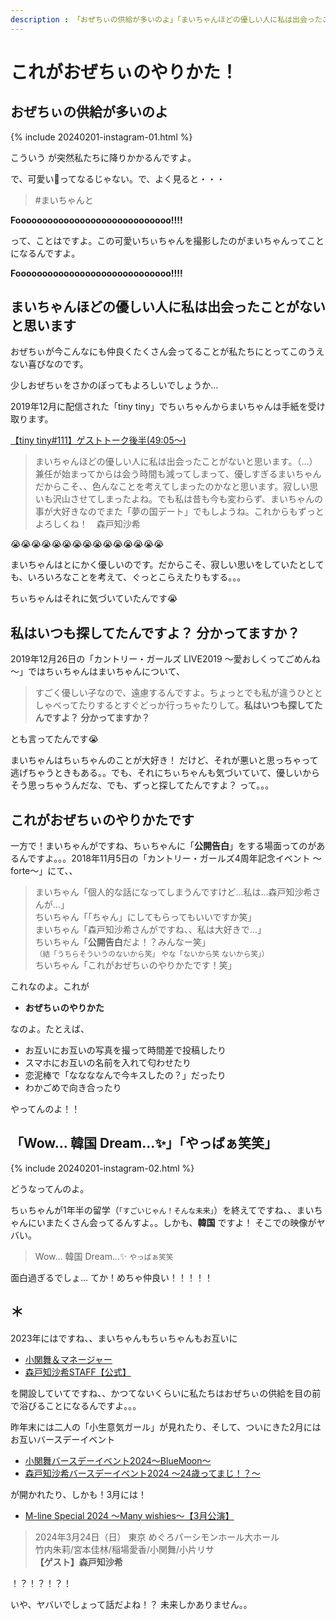 ```yaml
---
description : 「おぜちぃの供給が多いのよ」「まいちゃんほどの優しい人に私は出会ったことがないと思います」「私はいつも探してたんですよ？ 分かってますか？」「Wow... 韓国 Dream...✨」「やっばぁ笑笑」
---
```


# これがおぜちぃのやりかた！

## おぜちぃの供給が多いのよ

{% include 20240201-instagram-01.html %}

こういう <i class="fa-lg fa-brands fa-instagram"></i> が突然私たちに降りかかるんですよ。

で、可愛い🥰ってなるじゃない。で、よく見ると・・・

> #まいちゃんと

**Fooooooooooooooooooooooooooooo!!!!**

って、ことはですよ。この可愛いちぃちゃんを撮影したのがまいちゃんってことになるんですよ。

**Fooooooooooooooooooooooooooooo!!!!**


## まいちゃんほどの優しい人に私は出会ったことがないと思います

おぜちぃが今こんなにも仲良くたくさん会ってることが私たちにとってこのうえない喜びなのです。

少しおぜちぃをさかのぼってもよろしいでしょうか…

2019年12月に配信された「tiny tiny」でちぃちゃんからまいちゃんは手紙を受け取ります。

[<i class="fa-lg fa-brands fa-youtube"></i> 【tiny tiny#111】ゲストトーク後半(49:05～)](https://www.youtube.com/watch?v=tWd2lFUEZZA&t=49m05s)

> まいちゃんほどの優しい人に私は出会ったことがないと思います。（…）兼任が始まってからは会う時間も減ってしまって、優しすぎるまいちゃんだからこそ、、色んなことを考えてしまったのかなと思います。寂しい思いも沢山させてしまったよね。でも私は昔も今も変わらず、まいちゃんの事が大好きなのでまた「夢の国デート」でもしようね。これからもずっとよろしくね！　森戸知沙希

😭😭😭😭😭😭😭😭😭😭😭😭😭😭😭

まいちゃんはとにかく優しいのです。だからこそ、寂しい思いをしていたとしても、いろいろなことを考えて、ぐっとこらえたりもする。。。

ちぃちゃんはそれに気づいていたんです😭

## 私はいつも探してたんですよ？ 分かってますか？

2019年12月26日の「カントリー・ガールズ LIVE2019 ～愛おしくってごめんね～」ではちぃちゃんはまいちゃんについて、

> すごく優しい子なので、遠慮するんですよ。ちょっとでも私が違うひととしゃべってたりするとすぐどっか行っちゃたりして。**私はいつも探してたんですよ？ 分かってますか？**

とも言ってたんです😭

まいちゃんはちぃちゃんのことが大好き！ だけど、それが悪いと思っちゃって逃げちゃうときもある。。でも、それにちぃちゃんも気づいていて、優しいからそう思っちゃうんだな、でも、ずっと探してたんですよ？ って。。。

## これがおぜちぃのやりかたです

一方で！まいちゃんがですね、ちぃちゃんに「**公開告白**」をする場面ってのがあるんですよ。。。2018年11月5日の「カントリー・ガールズ4周年記念イベント ～forte～」にて、、

> まいちゃん「個人的な話になってしまうんですけど…私は…森戸知沙希さんが…」<br> ちいちゃん「「ちゃん」にしてもらってもいいですか笑」<br> まいちゃん「森戸知沙希さんがですね、、私は大好きで…」<br> ちいちゃん「**公開告白**だよ！？みんなー笑」<br> <small>（結「うちらそういうのないから笑」 やな「ないから笑 ないから笑」）</small> <br> ちいちゃん「これがおぜちぃのやりかたです！笑」

これなのよ。これが

* **おぜちぃのやりかた**

なのよ。たとえば、

* お互いにお互いの写真を撮って時間差で投稿したり
* スマホにお互いの名前を入れて匂わせたり
* 恋泥棒で「ななななんで今キスしたの？」だったり
* わかごめで向き合ったり

やってんのよ！！

## 「Wow... 韓国 Dream...✨」「やっばぁ笑笑」

{% include 20240201-instagram-02.html %}

どうなってんのよ。

ちぃちゃんが1年半の留学（<small>「すごいじゃん！そんな未来」</small>）を終えてですね、、まいちゃんにいまたくさん会ってるんすよ。。しかも、**韓国** ですよ！ そこでの映像がヤバい。

> Wow... 韓国 Dream...✨ <small>やっばぁ笑笑</small>

面白過ぎるでしょ… てか！めちゃ仲良い！！！！！

## ＊

2023年にはですね、、まいちゃんもちぃちゃんもお互いに

* [<i class="fa-lg fa-brands fa-square-x-twitter"></i> 小関舞＆マネージャー](https://twitter.com/ozeki_mai)
* [<i class="fa-lg fa-brands fa-square-x-twitter"></i> 森戸知沙希STAFF【公式】](https://twitter.com/moritochi_staff)

<i class="fa-lg fa-brands fa-square-x-twitter"></i> を開設していてですね、、かつてないくらいに私たちはおぜちぃの供給を目の前で浴びることになるんですよ。。。

昨年末には二人の「小生意気ガール」が見れたり、そして、ついにきた2月にはお互いバースデーイベント

* [小関舞バースデーイベント2024～BlueMoon～](https://www.up-fc.jp/m-line/news_Info.php?id=22858)
* [森戸知沙希バースデーイベント2024 ～24歳ってまじ！？～](https://www.up-fc.jp/m-line/news_Info.php?id=22989)

が開かれたり、しかも！3月には！

* [M-line Special 2024 ～Many wishies～【3月公演】](https://www.up-fc.jp/m-line/news_Info.php?id=23058)

> 2024年3月24日（日） 東京 めぐろパーシモンホール大ホール <br> 竹内朱莉/宮本佳林/稲場愛香/小関舞/小片リサ <br> **【ゲスト】森戸知沙希**

！？！？！？！

いや、ヤバいでしょって話だよね！？ 未来しかありません。。